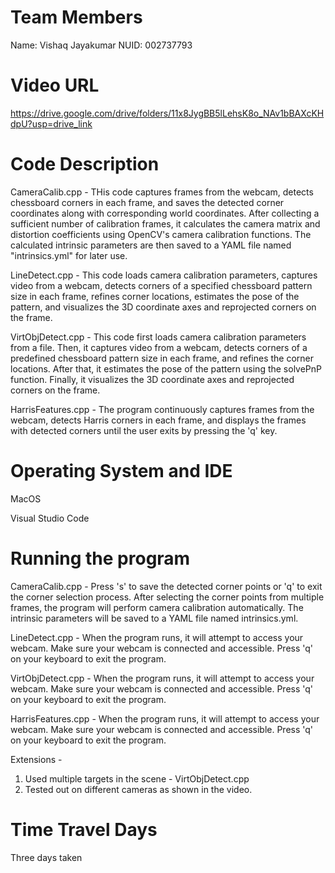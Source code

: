 # Team Members

Name: Vishaq Jayakumar
NUID: 002737793

# Video URL

https://drive.google.com/drive/folders/11x8JygBB5lLehsK8o_NAv1bBAXcKHdpU?usp=drive_link

# Code Description

CameraCalib.cpp - THis code captures frames from the webcam, detects chessboard corners in each frame, and saves the detected corner coordinates along with corresponding world coordinates. After collecting a sufficient number of calibration frames, it calculates the camera matrix and distortion coefficients using OpenCV's camera calibration functions. The calculated intrinsic parameters are then saved to a YAML file named "intrinsics.yml" for later use.

LineDetect.cpp - This code loads camera calibration parameters, captures video from a webcam, detects corners of a specified chessboard pattern size in each frame, refines corner locations, estimates the pose of the pattern, and visualizes the 3D coordinate axes and reprojected corners on the frame.

VirtObjDetect.cpp -  This code first loads camera calibration parameters from a file. Then, it captures video from a webcam, detects corners of a predefined chessboard pattern size in each frame, and refines the corner locations. After that, it estimates the pose of the pattern using the solvePnP function. Finally, it visualizes the 3D coordinate axes and reprojected corners on the frame.

HarrisFeatures.cpp - The program continuously captures frames from the webcam, detects Harris corners in each frame, and displays the frames with detected corners until the user exits by pressing the 'q' key.

# Operating System and IDE

MacOS

Visual Studio Code

# Running the program

CameraCalib.cpp - Press 's' to save the detected corner points or 'q' to exit the corner selection process.  After selecting the corner points from multiple frames, the program will perform camera calibration automatically. The intrinsic parameters will be saved to a YAML file named intrinsics.yml.

LineDetect.cpp - When the program runs, it will attempt to access your webcam. Make sure your webcam is connected and accessible. Press 'q' on your keyboard to exit the program.

VirtObjDetect.cpp - When the program runs, it will attempt to access your webcam. Make sure your webcam is connected and accessible. Press 'q' on your keyboard to exit the program.

HarrisFeatures.cpp - When the program runs, it will attempt to access your webcam. Make sure your webcam is connected and accessible. Press 'q' on your keyboard to exit the program.

Extensions - 
1. Used multiple targets in the scene - VirtObjDetect.cpp
2. Tested out on different cameras as shown in the video.


# Time Travel Days

Three days taken
